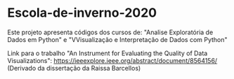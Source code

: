 # Escola-de-inverno-2020
Este projeto apresenta códigos dos cursos de: "Analise Exploratória de Dados em Python" e "VVisualização e Interpretação de Dados com Python"


Link para o trabalho "An Instrument for Evaluating the Quality of Data Visualizations": https://ieeexplore.ieee.org/abstract/document/8564156/ (Derivado da dissertação da Raissa Barcellos)
